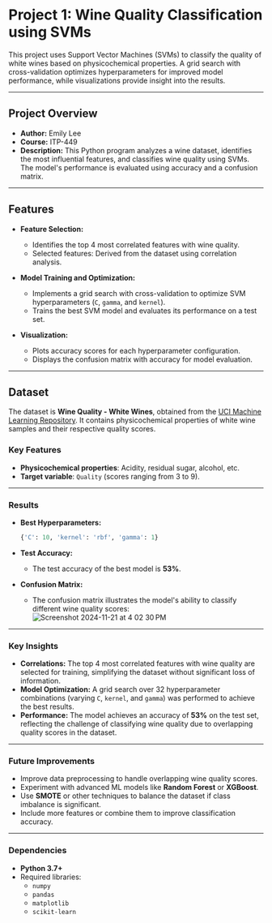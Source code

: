 # **Project 1: Wine Quality Classification using SVMs**

This project uses Support Vector Machines (SVMs) to classify the quality of white wines based on physicochemical properties. A grid search with cross-validation optimizes hyperparameters for improved model performance, while visualizations provide insight into the results.

---

## **Project Overview**

- **Author:** Emily Lee  
- **Course:** ITP-449  
- **Description:** This Python program analyzes a wine dataset, identifies the most influential features, and classifies wine quality using SVMs. The model's performance is evaluated using accuracy and a confusion matrix.

---

## **Features**

- **Feature Selection:**
  - Identifies the top 4 most correlated features with wine quality.
  - Selected features: Derived from the dataset using correlation analysis.

- **Model Training and Optimization:**
  - Implements a grid search with cross-validation to optimize SVM hyperparameters (`C`, `gamma`, and `kernel`).
  - Trains the best SVM model and evaluates its performance on a test set.

- **Visualization:**
  - Plots accuracy scores for each hyperparameter configuration.
  - Displays the confusion matrix with accuracy for model evaluation.

---

## **Dataset**

The dataset is **Wine Quality - White Wines**, obtained from the [UCI Machine Learning Repository](https://archive.ics.uci.edu/ml/index.php). It contains physicochemical properties of white wine samples and their respective quality scores.

### **Key Features**
- **Physicochemical properties**: Acidity, residual sugar, alcohol, etc.
- **Target variable**: `Quality` (scores ranging from 3 to 9).

---

### **Results**

- **Best Hyperparameters:**
   ```python
   {'C': 10, 'kernel': 'rbf', 'gamma': 1}

- **Test Accuracy:**
   - The test accuracy of the best model is **53%**.

- **Confusion Matrix:**
   - The confusion matrix illustrates the model's ability to classify different wine quality scores:
![Screenshot 2024-11-21 at 4 02 30 PM](https://github.com/user-attachments/assets/2a0204b5-558b-46a7-af7d-c322bf25bce4)
---
### **Key Insights**

- **Correlations:** The top 4 most correlated features with wine quality are selected for training, simplifying the dataset without significant loss of information.
- **Model Optimization:** A grid search over 32 hyperparameter combinations (varying `C`, `kernel`, and `gamma`) was performed to achieve the best results.
- **Performance:** The model achieves an accuracy of **53%** on the test set, reflecting the challenge of classifying wine quality due to overlapping quality scores in the dataset.

---

### **Future Improvements**

- Improve data preprocessing to handle overlapping wine quality scores.
- Experiment with advanced ML models like **Random Forest** or **XGBoost**.
- Use **SMOTE** or other techniques to balance the dataset if class imbalance is significant.
- Include more features or combine them to improve classification accuracy.

---

### **Dependencies**

- **Python 3.7+**
- Required libraries:
  - `numpy`
  - `pandas`
  - `matplotlib`
  - `scikit-learn`
